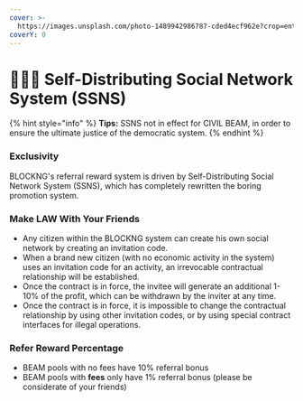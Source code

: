 ```yaml
---
cover: >-
  https://images.unsplash.com/photo-1489942986787-cded4ecf962e?crop=entropy&cs=srgb&fm=jpg&ixid=MnwxOTcwMjR8MHwxfHNlYXJjaHw4fHxmcmllbmR8ZW58MHx8fHwxNjUwMDE1NTQy&ixlib=rb-1.2.1&q=85
coverY: 0
---
```


# 🧑🤝🧑 Self-Distributing Social Network System (SSNS)

{% hint style="info" %}
**Tips:** SSNS not in effect for CIVIL BEAM, in order to ensure the ultimate justice of the democratic system.
{% endhint %}

### Exclusivity

BLOCKNG's referral reward system is driven by Self-Distributing Social Network System (SSNS), which has completely rewritten the boring promotion system.

### Make LAW With Your Friends

* Any citizen within the BLOCKNG system can create his own social network by creating an invitation code.
* When a brand new citizen (with no economic activity in the system) uses an invitation code for an activity, an irrevocable contractual relationship will be established.
* Once the contract is in force, the invitee will generate an additional 1-10% of the profit, which can be withdrawn by the inviter at any time.
* Once the contract is in force, it is impossible to change the contractual relationship by using other invitation codes, or by using special contract interfaces for illegal operations.

### Refer Reward Percentage

* BEAM pools with no fees have 10% referral bonus
* BEAM pools with **fees** only have 1% referral bonus (please be considerate of your friends)
